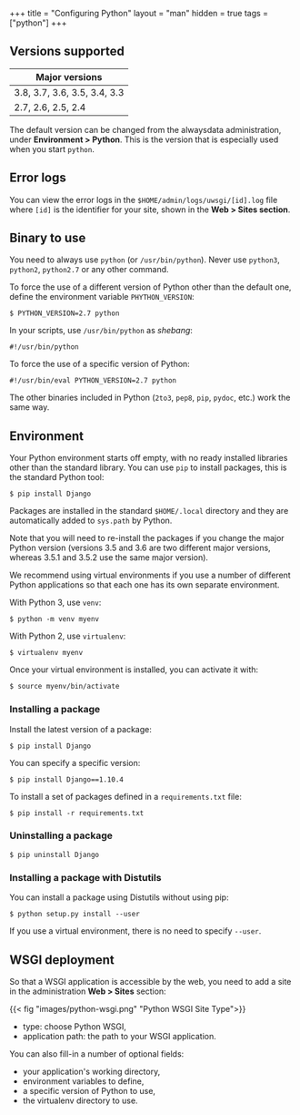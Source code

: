 +++
title = "Configuring Python"
layout = "man"
hidden = true
tags = ["python"]
+++

## Versions supported

|Major versions|
|--- |
|3.8, 3.7, 3.6, 3.5, 3.4, 3.3|
|2.7, 2.6, 2.5, 2.4|

The default version can be changed from the alwaysdata administration, under **Environment > Python**. This is the version that is especially used when you start `python`.

## Error logs

You can view the error logs in the `$HOME/admin/logs/uwsgi/[id].log` file where `[id]` is the identifier for your site, shown in the **Web > Sites section**.

## Binary to use

You need to always use `python` (or `/usr/bin/python`). Never use `python3`, `python2`, `python2.7` or any other command.

To force the use of a different version of Python other than the default one, define the environment variable `PHYTHON_VERSION`:

```
$ PYTHON_VERSION=2.7 python
```

In your scripts, use `/usr/bin/python` as *shebang*:

```
#!/usr/bin/python
```

To force the use of a specific version of Python:

```
#!/usr/bin/eval PYTHON_VERSION=2.7 python
```

The other binaries included in Python (`2to3`, `pep8`, `pip`, `pydoc`, etc.) work the same way.

## Environment

Your Python environment starts off empty, with no ready installed libraries other than the standard library. You can use `pip` to install packages, this is the standard Python tool:

```
$ pip install Django
```

Packages are installed in the standard `$HOME/.local` directory and they are automatically added to `sys.path` by Python.

Note that you will need to re-install the packages if you change the major Python version (versions 3.5 and 3.6 are two different major versions, whereas 3.5.1 and 3.5.2 use the same major version).

We recommend using virtual environments if you use a number of different Python applications so that each one has its own separate environment.

With Python 3, use `venv`:

```
$ python -m venv myenv
```

With Python 2, use `virtualenv`:

```
$ virtualenv myenv
```

Once your virtual environment is installed, you can activate it with:

```
$ source myenv/bin/activate
```

### Installing a package

Install the latest version of a package:

```
$ pip install Django
```

You can specify a specific version:

```
$ pip install Django==1.10.4
```

To install a set of packages defined in a `requirements.txt` file:

```
$ pip install -r requirements.txt
```

### Uninstalling a package

```
$ pip uninstall Django
```

### Installing a package with Distutils

You can install a package using Distutils without using pip:

```
$ python setup.py install --user
```

If you use a virtual environment, there is no need to specify `--user`.

## WSGI deployment

So that a WSGI application is accessible by the web, you need to add a site in the administration **Web > Sites** section:

{{< fig "images/python-wsgi.png" "Python WSGI Site Type">}}

- type: choose Python WSGI,
- application path: the path to your WSGI application.

You can also fill-in a number of optional fields:

- your application's working directory,
- environment variables to define,
- a specific version of Python to use,
- the virtualenv directory to use.
